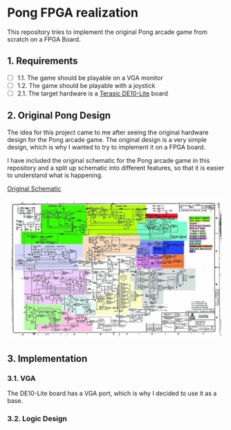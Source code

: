 # Pong FPGA realization

This repository tries to implement the original Pong arcade game from scratch on a FPGA Board.

## 1. Requirements

- [ ] 1.1. The game should be playable on a VGA monitor
- [ ] 1.2. The game should be playable with a joystick
- [ ] 2.1. The target hardware is a [Terasic DE10-Lite](https://www.terasic.com.tw/cgi-bin/page/archive.pl?Language=English&CategoryNo=234&No=1021#contents) board

## 2. Original Pong Design

The idea for this project came to me after seeing the original hardware design for the Pong arcade game. The original design is a very simple design, which is why I wanted to try to implement it on a FPGA board.

I have included the original schematic for the Pong arcade game in this repository and a split up schematic into different features, so that it is easier to understand what is happening.

[Original Schematic](documents/PongSchematics.pdf)

![Original Schematic split up by feature](images/280208060_703291284123364_857021276321443049_n.jpg)

## 3. Implementation

### 3.1. VGA

The DE10-Lite board has a VGA port, which is why I decided to use it as a base.

### 3.2. Logic Design